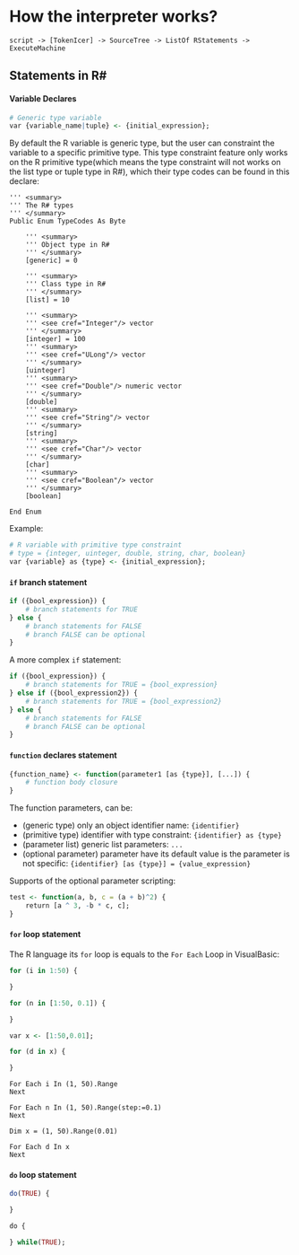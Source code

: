 # How the interpreter works?

```
script -> [TokenIcer] -> SourceTree -> ListOf RStatements -> ExecuteMachine
```

## Statements in R#

#### Variable Declares

```R
# Generic type variable
var {variable_name|tuple} <- {initial_expression};
```

By default the R variable is generic type, but the user can constraint the variable to a specific primitive type. This type constraint feature only works on the R primitive type(which means the type constraint will not works on the list type or tuple type in R#), which their type codes can be found in this declare:

```vbnet
''' <summary>
''' The R# types
''' </summary>
Public Enum TypeCodes As Byte

    ''' <summary>
    ''' Object type in R#
    ''' </summary>
    [generic] = 0

    ''' <summary>
    ''' Class type in R#
    ''' </summary>
    [list] = 10

    ''' <summary>
    ''' <see cref="Integer"/> vector
    ''' </summary>
    [integer] = 100
    ''' <summary>
    ''' <see cref="ULong"/> vector
    ''' </summary>
    [uinteger]
    ''' <summary>
    ''' <see cref="Double"/> numeric vector
    ''' </summary>
    [double]
    ''' <summary>
    ''' <see cref="String"/> vector
    ''' </summary>
    [string]
    ''' <summary>
    ''' <see cref="Char"/> vector
    ''' </summary>
    [char]
    ''' <summary>
    ''' <see cref="Boolean"/> vector
    ''' </summary>
    [boolean]

End Enum
```

Example:

```R
# R variable with primitive type constraint
# type = {integer, uinteger, double, string, char, boolean}
var {variable} as {type} <- {initial_expression};
```

#### ``if`` branch statement

```R
if ({bool_expression}) {
    # branch statements for TRUE
} else {
    # branch statements for FALSE
    # branch FALSE can be optional
}
```

A more complex ``if`` statement:

```R
if ({bool_expression}) {
    # branch statements for TRUE = {bool_expression}
} else if ({bool_expression2}) {
    # branch statements for TRUE = {bool_expression2}
} else {
    # branch statements for FALSE
    # branch FALSE can be optional
}
```

#### ``function`` declares statement

```R
{function_name} <- function(parameter1 [as {type}], [...]) {
    # function body closure
}
```

The function parameters, can be:

+ (generic type) only an object identifier name: ``{identifier}``
+ (primitive type) identifier with type constraint: ``{identifier} as {type}``
+ (parameter list) generic list parameters: ``...``
+ (optional parameter) parameter have its default value is the parameter is not specific: ``{identifier} [as {type}] = {value_expression}``

Supports of the optional parameter scripting:

```R
test <- function(a, b, c = (a + b)^2) {
    return [a ^ 3, -b * c, c];
}
```

#### ``for`` loop statement

The R language its ``for`` loop is equals to the ``For Each`` Loop in VisualBasic:

```R
for (i in 1:50) {

}

for (n in [1:50, 0.1]) {

}

var x <- [1:50,0.01];

for (d in x) {

}
```

```vbnet
For Each i In (1, 50).Range
Next

For Each n In (1, 50).Range(step:=0.1)
Next

Dim x = (1, 50).Range(0.01)

For Each d In x
Next
```

#### ``do`` loop statement

```R
do(TRUE) {

}

do {

} while(TRUE);
```